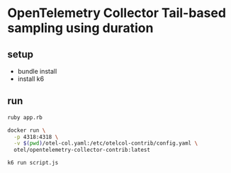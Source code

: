 # OpenTelemetry Collector Tail-based sampling using duration

## setup

- bundle install
- install k6

## run

```bash
ruby app.rb
```

```bash
docker run \
  -p 4318:4318 \
  -v $(pwd)/otel-col.yaml:/etc/otelcol-contrib/config.yaml \
  otel/opentelemetry-collector-contrib:latest
```

```bash
k6 run script.js
```
